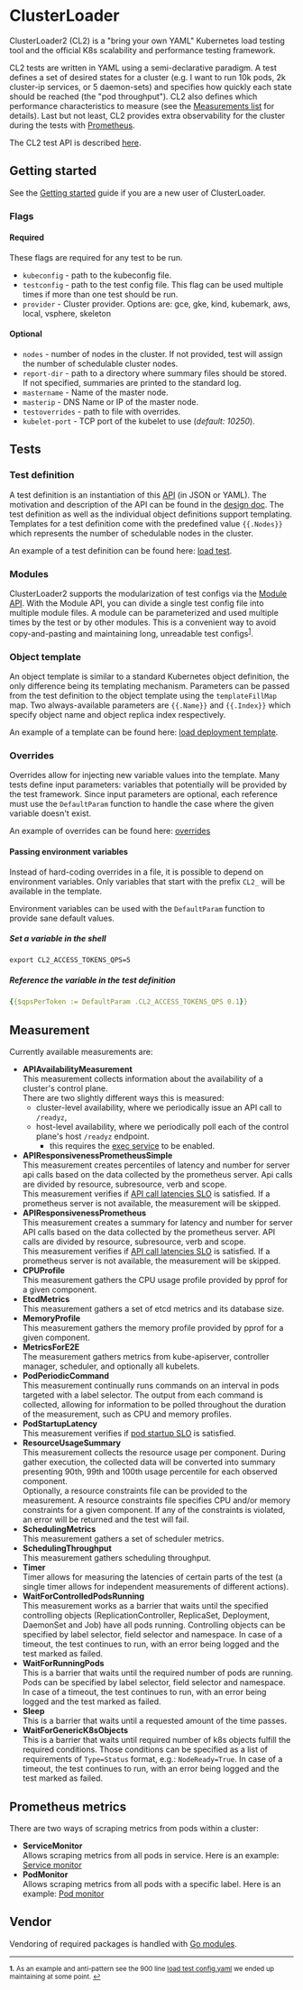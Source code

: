 # ClusterLoader

ClusterLoader2 (CL2) is a "bring your own YAML" Kubernetes load testing tool
and the official K8s scalability and performance testing framework.

CL2 tests are written in YAML using a semi-declarative paradigm.
A test defines a set of desired states for a cluster
(e.g. I want to run 10k pods, 2k cluster-ip services, or 5 daemon-sets)
and specifies how quickly each state should be reached (the "pod throughput").
CL2 also defines which performance characteristics
to measure (see the [Measurements list](#Measurement) for details).
Last but not least, CL2 provides extra observability for the cluster
during the tests with [Prometheus](#prometheus-metrics).

The CL2 test API is described [here][API].

## Getting started

See the [Getting started] guide if you are a new user of ClusterLoader.

### Flags

#### Required

These flags are required for any test to be run.
 - `kubeconfig` - path to the kubeconfig file.
 - `testconfig` - path to the test config file. This flag can be used multiple times
if more than one test should be run.
 - `provider` - Cluster provider. Options are: gce, gke, kind, kubemark, aws, local, vsphere, skeleton

#### Optional

 - `nodes` - number of nodes in the cluster.
If not provided, test will assign the number of schedulable cluster nodes.
 - `report-dir` - path to a directory where summary files should be stored.
If not specified, summaries are printed to the standard log.
 - `mastername` - Name of the master node.
 - `masterip` - DNS Name or IP of the master node.
 - `testoverrides` - path to file with overrides.
 - `kubelet-port` - TCP port of the kubelet to use (*default: 10250*).

## Tests

### Test definition

A test definition is an instantiation of this [API] (in JSON or YAML).
The motivation and description of the API can be found in the [design doc].
The test definition as well as the individual object definitions support templating.
Templates for a test definition come with the predefined value ```{{.Nodes}}``` which represents the number of schedulable nodes in the cluster.

An example of a test definition can be found here: [load test].

### Modules

ClusterLoader2 supports the modularization of test configs via the [Module API](https://github.com/kubernetes/perf-tests/blob/1bbb8bd493e5ce6370b0e18f3deaf821f3f28fd0/clusterloader2/api/types.go#L77).
With the Module API, you can divide a single test config file into multiple
module files. A module can be parameterized and used multiple times by
the test or by other modules. This is a convenient way to avoid copy-and-pasting
and maintaining long, unreadable test configs<sup id="a1">[1](#f1)</sup>.

[TODO(mm4tt)]: <> (Point to the load config based on modules here once we migrate it)

### Object template

An object template is similar to a standard Kubernetes object definition,
the only difference being its templating mechanism.
Parameters can be passed from the test definition to the object template
using the ```templateFillMap``` map.
Two always-available parameters are ```{{.Name}}``` and ```{{.Index}}```
which specify object name and object replica index respectively.

An example of a template can be found here: [load deployment template].

### Overrides

Overrides allow for injecting new variable values into the template.
Many tests define input parameters: variables
that potentially will be provided by the test framework. Since input parameters are optional,
each reference must use the ```DefaultParam``` function to
handle the case where the given variable doesn't exist.

An example of overrides can be found here: [overrides]

#### Passing environment variables

Instead of hard-coding overrides in a file, it is possible to depend on environment
variables. Only variables that start with the prefix `CL2_` will be available in the
template.

Environment variables can be used with the `DefaultParam` function to provide sane
default values.

##### Set a variable in the shell
```shell
export CL2_ACCESS_TOKENS_QPS=5
```

##### Reference the variable in the test definition
```yaml
{{$qpsPerToken := DefaultParam .CL2_ACCESS_TOKENS_QPS 0.1}}
```

## Measurement

Currently available measurements are:
- **APIAvailabilityMeasurement** \
This measurement collects information about the availability of a cluster's control plane. \
There are two slightly different ways this is measured:
  - cluster-level availability, where we periodically issue an API call to `/readyz`,
  - host-level availability, where we periodically poll each of the control plane's host `/readyz` endpoint.
    - this requires the [exec service](https://github.com/kubernetes/perf-tests/tree/master/clusterloader2/pkg/execservice) to be enabled.
- **APIResponsivenessPrometheusSimple** \
This measurement creates percentiles of latency and number for server api calls based on the data collected by the prometheus server. 
Api calls are divided by resource, subresource, verb and scope. \
This measurement verifies if [API call latencies SLO] is satisfied.
If a prometheus server is not available, the measurement will be skipped.
- **APIResponsivenessPrometheus** \
This measurement creates a summary for latency and number for server API calls
based on the data collected by the prometheus server.
API calls are divided by resource, subresource, verb and scope. \
This measurement verifies if [API call latencies SLO] is satisfied.
If a prometheus server is not available, the measurement will be skipped.
- **CPUProfile** \
This measurement gathers the CPU usage profile provided by pprof for a given component.
- **EtcdMetrics** \
This measurement gathers a set of etcd metrics and its database size.
- **MemoryProfile** \
This measurement gathers the memory profile provided by pprof for a given component.
- **MetricsForE2E** \
The measurement gathers metrics from kube-apiserver, controller manager,
scheduler, and optionally all kubelets.
- **PodPeriodicCommand** \
This measurement continually runs commands on an interval in pods targeted
with a label selector. The output from each command is collected, allowing for
information to be polled throughout the duration of the measurement, such as
CPU and memory profiles.
- **PodStartupLatency** \
This measurement verifies if [pod startup SLO] is satisfied.
- **ResourceUsageSummary** \
This measurement collects the resource usage per component. During gather execution,
the collected data will be converted into summary presenting 90th, 99th and 100th usage percentile
for each observed component. \
Optionally, a resource constraints file can be provided to the measurement.
A resource constraints file specifies CPU and/or memory constraints for a given component.
If any of the constraints is violated, an error will be returned and the test will fail.
- **SchedulingMetrics** \
This measurement gathers a set of scheduler metrics.
- **SchedulingThroughput** \
This measurement gathers scheduling throughput.
- **Timer** \
Timer allows for measuring the latencies of certain parts of the test
(a single timer allows for independent measurements of different actions).
- **WaitForControlledPodsRunning** \
This measurement works as a barrier that waits until the specified controlling objects
(ReplicationController, ReplicaSet, Deployment, DaemonSet and Job) have all pods running.
Controlling objects can be specified by label selector, field selector and namespace.
In case of a timeout, the test continues to run, with an error being logged and the test marked as failed.
- **WaitForRunningPods** \
This is a barrier that waits until the required number of pods are running.
Pods can be specified by label selector, field selector and namespace.
In case of a timeout, the test continues to run, with an error being logged and the test marked as failed.
- **Sleep** \
This is a barrier that waits until a requested amount of the time passes.
- **WaitForGenericK8sObjects** \
This is a barrier that waits until required number of k8s objects fulfill the required conditions.
Those conditions can be specified as a list of requirements of `Type=Status` format, e.g.: `NodeReady=True`.
In case of a timeout, the test continues to run, with an error being logged and the test marked as failed.

## Prometheus metrics

There are two ways of scraping metrics from pods within a cluster:
- **ServiceMonitor** \
Allows scraping metrics from all pods in service. Here is an example: [Service monitor]
- **PodMonitor** \
Allows scraping metrics from all pods with a specific label. Here is an example: [Pod monitor]

## Vendor

Vendoring of required packages is handled with [Go modules].

---

<sup><b id="f1">1.</b> As an example and anti-pattern see the 900 line [load test config.yaml](https://github.com/kubernetes/perf-tests/blob/92cc27ff529ae3702c87e8f154ea62f3f2d8e837/clusterloader2/testing/load/config.yaml) we ended up maintaining at some point. [↩](#a1)</sup>


[API]: https://github.com/kubernetes/perf-tests/blob/master/clusterloader2/api/types.go
[API call latencies SLO]: https://github.com/kubernetes/community/blob/master/sig-scalability/slos/api_call_latency.md
[exec service]: https://github.com/kubernetes/perf-tests/tree/master/clusterloader2/pkg/execservice
[design doc]: https://github.com/kubernetes/perf-tests/blob/master/clusterloader2/docs/design.md
[Go modules]: https://blog.golang.org/using-go-modules
[Getting started]: https://github.com/kubernetes/perf-tests/blob/master/clusterloader2/docs/GETTING_STARTED.md
[load deployment template]: https://github.com/kubernetes/perf-tests/blob/master/clusterloader2/testing/load/deployment.yaml
[load test]: https://github.com/kubernetes/perf-tests/blob/master/clusterloader2/testing/load/config.yaml
[overrides]: https://github.com/kubernetes/perf-tests/blob/master/clusterloader2/testing/density/scheduler/pod-affinity/overrides.yaml
[pod startup SLO]: https://github.com/kubernetes/community/blob/master/sig-scalability/slos/pod_startup_latency.md
[Service monitor]: https://github.com/kubernetes/perf-tests/blob/master/clusterloader2/pkg/prometheus/manifests/default/prometheus-serviceMonitorKubeProxy.yaml
[Pod monitor]: https://github.com/kubernetes/perf-tests/blob/master/clusterloader2/pkg/prometheus/manifests/default/prometheus-podMonitorNodeLocalDNS.yaml
